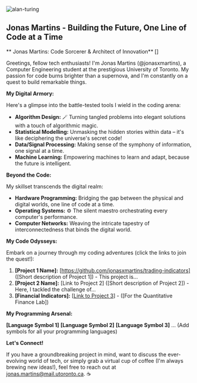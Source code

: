 ![alan-turing](https://github.com/jonasxmartins/jonasxmartins/assets/83953412/33e52f24-5349-42dc-96c4-942cb6b0da1a)

##  Jonas Martins - Building the Future, One Line of Code at a Time


** Jonas Martins: Code Sorcerer & Architect of Innovation**  []

Greetings, fellow tech enthusiasts!  I'm Jonas Martins (@jonasxmartins), a Computer Engineering student at the prestigious University of Toronto. My passion for code burns brighter than a supernova, and I'm constantly on a quest to build remarkable things. 

**My Digital Armory:**

Here's a glimpse into the battle-tested tools I wield in the coding arena:

*  **Algorithm Design:** 🪄 Turning tangled problems into elegant solutions with a touch of algorithmic magic.
*  **Statistical Modelling:**  Unmasking the hidden stories within data – it's like deciphering the universe's secret code!
*  **Data/Signal Processing:**  Making sense of the symphony of information, one signal at a time. 
*  **Machine Learning:**  Empowering machines to learn and adapt, because the future is intelligent.

**Beyond the Code:**

My skillset transcends the digital realm:

*  **Hardware Programming:**  Bridging the gap between the physical and digital worlds, one line of code at a time.
*  **Operating Systems:** ⚙️ The silent maestro orchestrating every computer's performance.
*  **Computer Networks:**  Weaving the intricate tapestry of interconnectedness that binds the digital world. 

**My Code Odysseys:**

Embark on a journey through my coding adventures (click the links to join the quest!):

1. **[Project 1 Name]:** [https://github.com/jonasxmartins/trading-indicators] ([Short description of Project 1])  -  This project is...
2. **[Project 2 Name]:** [Link to Project 2] ([Short description of Project 2])  -  Here, I tackled the challenge of...
3. **[Financial Indicators]:** [[Link to Project 3](https://github.com/jonasxmartins/trading-indicators)] - ([For the Quantitative Finance Lab])

**My Programming Arsenal:**

**[Language Symbol 1]** **[Language Symbol 2]** **[Language Symbol 3]** ... (Add symbols for all your programming languages)

**Let's Connect!**  

If you have a groundbreaking project in mind, want to discuss the ever-evolving world of tech, or simply grab a virtual cup of coffee (I'm always brewing new ideas!), feel free to reach out at jonas.martins@mail.utoronto.ca. ☕️


<!---
jonasxmartins/jonasxmartins is a ✨ special ✨ repository because its `README.md` (this file) appears on your GitHub profile.
You can click the Preview link to take a look at your changes.
--->
